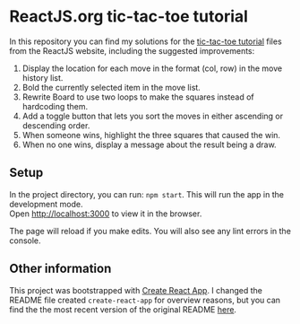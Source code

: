 # ReactJS.org tic-tac-toe tutorial
In this repository you can find my solutions for the [tic-tac-toe tutorial](https://reactjs.org/tutorial/tutorial.html) files from the ReactJS website, including the suggested improvements:

1. Display the location for each move in the format (col, row) in the move history list.
2. Bold the currently selected item in the move list.
3. Rewrite Board to use two loops to make the squares instead of hardcoding them.
4. Add a toggle button that lets you sort the moves in either ascending or descending order.
5. When someone wins, highlight the three squares that caused the win.
6. When no one wins, display a message about the result being a draw.

## Setup

In the project directory, you can run: `npm start`. This will run the app in the development mode.<br>
Open [http://localhost:3000](http://localhost:3000) to view it in the browser.

The page will reload if you make edits. You will also see any lint errors in the console.

## Other information

This project was bootstrapped with [Create React App](https://github.com/facebook/create-react-app). I changed the README file created `create-react-app` for overview reasons, but you can find the the most recent version of the original README [here](https://github.com/facebook/create-react-app/blob/master/packages/react-scripts/template/README.md).